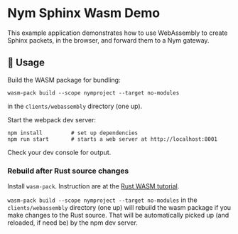 # Nym Sphinx Wasm Demo

This example application demonstrates how to use WebAssembly to create Sphinx packets, in the browser, and forward them to a Nym gateway.

## 🚴 Usage

Build the WASM package for bundling:

```
wasm-pack build --scope nymproject --target no-modules
```

in the `clients/webassembly` directory (one up).

Start the webpack dev server:

```
npm install         # set up dependencies
npm run start       # starts a web server at http://localhost:8001
```

Check your dev console for output.

### Rebuild after Rust source changes

Install `wasm-pack`. Instruction are at the [Rust WASM tutorial](https://rustwasm.github.io/docs/book/game-of-life/hello-world.html). 

`wasm-pack build --scope nymproject --target no-modules` in the `clients/webassembly` directory (one up) will rebuild the wasm package if you make changes to the Rust source. That will be automatically picked up (and reloaded, if need be) by the npm dev server.